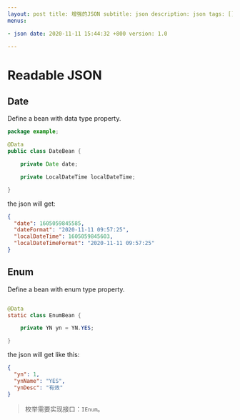 ```yaml
---
layout: post title: 增强的JSON subtitle: json description: json tags: []
menus:

- json date: 2020-11-11 15:44:32 +800 version: 1.0

---
```


# Readable JSON

## Date

Define a bean with data type property.

```java
package example;

@Data
public class DateBean {

    private Date date;

    private LocalDateTime localDateTime;

}
```

the json will get:

```json
{
  "date": 1605059845585,
  "dateFormat": "2020-11-11 09:57:25",
  "localDateTime": 1605059845603,
  "localDateTimeFormat": "2020-11-11 09:57:25"
}
```

## Enum

Define a bean with enum type property.

```java

@Data
static class EnumBean {

    private YN yn = YN.YES;

}
```

the json will get like this:

```json
{
  "yn": 1,
  "ynName": "YES",
  "ynDesc": "有效"
}
```

> 枚举需要实现接口：`IEnum`。    